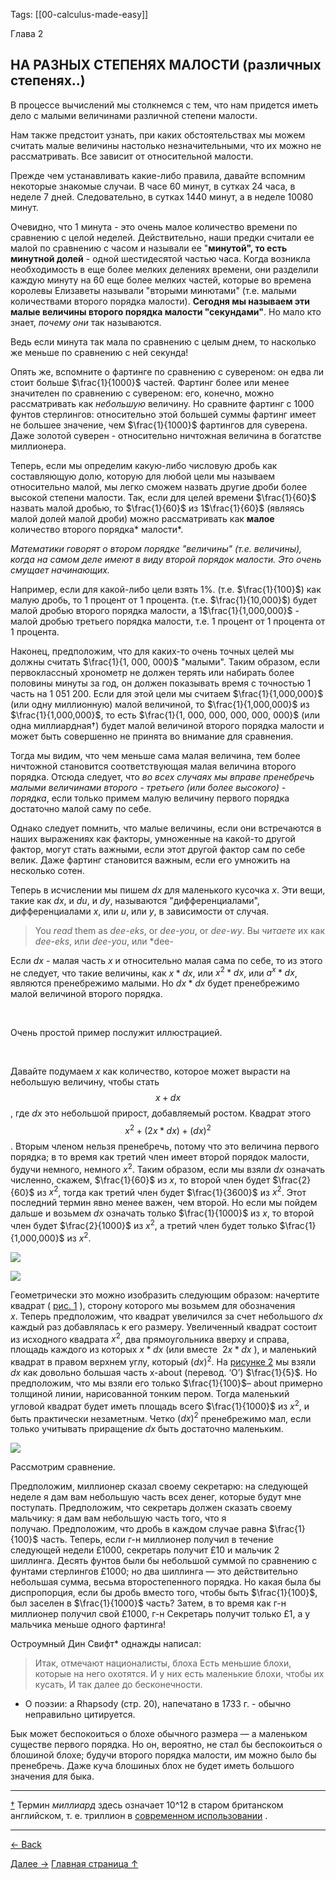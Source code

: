 Tags: [[00-calculus-made-easy]]

Глава 2
## НА РАЗНЫХ СТЕПЕНЯХ МАЛОСТИ (различных степенях..)

В процессе вычислений мы столкнемся с тем, что нам придется иметь дело с малыми величинами различной степени малости.

Нам также предстоит узнать, при каких обстоятельствах мы можем считать малые величины настолько незначительными, что их можно не рассматривать. Все зависит от относительной малости.

Прежде чем устанавливать какие-либо правила, давайте вспомним некоторые знакомые случаи. В часе 60 минут, в сутках 24 часа, в неделе 7 дней. Следовательно, в сутках 1440 минут, а в неделе 10080 минут.

Очевидно, что 1 минута - это очень малое количество времени по сравнению с целой неделей. Действительно, наши предки считали ее малой по сравнению с часом и называли ее "**минутой", то есть минутной долей** - одной шестидесятой частью часа. Когда возникла необходимость в еще более мелких делениях времени, они разделили каждую минуту на 60 еще более мелких частей, которые во времена королевы Елизаветы называли "вторыми минютами" (т.е. малыми количествами второго порядка малости). **Сегодня мы называем эти малые величины второго порядка малости "секундами"**. Но мало кто знает, *почему они* так называются.

Ведь если минута так мала по сравнению с целым днем, то насколько же меньше по сравнению с ней секунда!

Опять же, вспомните о фартинге по сравнению с сувереном: он едва ли стоит больше $\frac{1}{1000}$  частей. Фартинг более или менее значителен по сравнению с сувереном: его, конечно, можно рассматривать как *небольшую* величину. Но сравните фартинг с 1000 фунтов стерлингов: относительно этой большей суммы фартинг имеет не большее значение, чем $\frac{1}{1000}$ фартингов для суверена. Даже золотой суверен - относительно ничтожная величина в богатстве миллионера.

Теперь, если мы определим какую-либо числовую дробь как составляющую долю, которую для любой цели мы называем относительно малой, мы легко сможем назвать другие дроби более высокой степени малости. Так, если для целей времени $\frac{1}{60}$ назвать малой дробью, то $\frac{1}{60}$ из 1$\frac{1}{60}$ (являясь малой долей малой дроби) можно рассматривать как **малое** количество второго порядка* малости*.

*Математики говорят о втором порядке "величины" (т.е. величины), когда на самом деле имеют в виду второй порядок малости. Это очень смущает начинающих.*

Например, если для какой-либо цели взять 1%. (т.е. $\frac{1}{100}$) как малую дробь, то 1 процент от 1 процента. (т.е. $\frac{1}{10,000}$) будет малой дробью второго порядка малости, а 1$\frac{1}{1,000,000}$ - малой дробью третьего порядка малости, т.е. 1 процент от 1 процента от 1 процента.

Наконец, предположим, что для каких-то очень точных целей мы должны считать $\frac{1}{1, 000, 000}$ "малыми". Таким образом, если первоклассный хронометр не должен терять или набирать более половины минуты за год, он должен показывать время с точностью 1 часть на 1 051 200. Если для этой цели мы считаем $\frac{1}{1,000,000}$ (или одну миллионную) малой величиной, то $\frac{1}{1,000,000}$ из $\frac{1}{1,000,000}$, то есть $\frac{1}{1, 000, 000, 000, 000, 000}$ (или одна миллиардная†) будет малой величиной второго порядка малости и может быть совершенно не принята во внимание для сравнения.

Тогда мы видим, что чем меньше сама малая величина, тем более ничтожной становится соответствующая малая величина второго порядка. Отсюда следует, что *во всех случаях мы вправе пренебречь малыми величинами второго - третьего (или более высокого) - порядка*, если только примем малую величину первого порядка достаточно малой саму по себе.

Однако следует помнить, что малые величины, если они встречаются в наших выражениях как факторы, умноженные на какой-то другой фактор, могут стать важными, если этот другой фактор сам по себе велик. Даже фартинг становится важным, если его умножить на несколько сотен.

Теперь в исчислении мы пишем $dx$ для маленького кусочка $x$. Эти вещи, такие как $dx$, и $du$, и $dy$, называются "дифференциалами", дифференциалами $x$, или $u$, или $y$, в зависимости от случая.

> You *read* them as *dee-eks*, or *dee-you*, or *dee-wy*.
>Вы *читаете* их как *dee-eks*, или *dee-you*, или *dee-

Если $dx$ - малая часть $x$ и относительно малая сама по себе, то из этого не следует, что такие величины, как $x * dx$, или $x^2 * dx$, или $a^x * dx$, являются пренебрежимо малыми. Но $dx * dx$ будет пренебрежимо малой величиной второго порядка.
<p>&nbsp;</p>
Очень простой пример послужит иллюстрацией.
<p>&nbsp;</p>

Давайте подумаем $x$ как количество, которое может вырасти на небольшую величину, чтобы стать $$х + dx$$, где $dx$ это небольшой прирост, добавляемый ростом. Квадрат этого $$x^2 + (2х * dx) + (dx)^2$$. Вторым членом нельзя пренебречь, потому что это величина первого порядка; в то время как третий член имеет второй порядок малости, будучи немного, немного $x^2$. Таким образом, если мы взяли $dx$ означать численно, скажем, $\frac{1}{60}$ из $x$, то второй член будет $\frac{2}{60}$ из $x^2$, тогда как третий член будет $\frac{1}{3600}$ из $x^2$. Этот последний термин явно менее важен, чем второй. Но если мы пойдем дальше и возьмем $dx$ означать только $\frac{1}{1000}$ из $x$, то второй член будет $\frac{2}{1000}$ из $x^2$, а третий член будет только $\frac{1}{1,000,000}$ из $x^2$.

![](https://calculusmadeeasy.org/33283-t/images/018a.pdf.png-1.png)

![](https://calculusmadeeasy.org/33283-t/images/019a.pdf.png-1.png)

Геометрически это можно изобразить следующим образом: начертите квадрат ( [рис. 1](https://calculusmadeeasy.org/2.html#figure1) ), сторону которого мы возьмем для обозначения $x$. Теперь предположим, что квадрат увеличился за счет небольшого $dx$ каждый раз добавлялась к его размеру. Увеличенный квадрат состоит из исходного квадрата $x^2$, два прямоугольника вверху и справа, площадь каждого из которых $x * dx$ (или вместе  $2x * dx$ ), и маленький квадрат в правом верхнем углу, который $(dx)^2$. На [рисунке 2](https://calculusmadeeasy.org/2.html#figure2) мы взяли $dx$ как довольно большая часть x-about (перевод. ‘О’) $\frac{1}{5}$. Но предположим, что мы взяли его только $\frac{1}{100}$– about примерно толщиной линии, нарисованной тонким пером. Тогда маленький угловой квадрат будет иметь площадь всего $\frac{1}{1000}$ из $x^2$, и быть практически незаметным. Четко $(dx)^2$ пренебрежимо мал, если только учитывать приращение $dx$ быть достаточно маленьким.

![](https://calculusmadeeasy.org/33283-t/images/019b.pdf.png-1.png)

Рассмотрим сравнение.

Предположим, миллионер сказал своему секретарю: на следующей неделе я дам вам небольшую часть всех денег, которые будут мне поступать. Предположим, что секретарь должен сказать своему мальчику: я дам вам небольшую часть того, что я получаю. Предположим, что дробь в каждом случае равна $\frac{1}{100}$ часть. Теперь, если г-н миллионер получил в течение следующей недели £1000, секретарь получит £10 и мальчик 2 шиллинга. Десять фунтов были бы небольшой суммой по сравнению с фунтами стерлингов £1000; но два шиллинга — это действительно небольшая сумма, весьма второстепенного порядка. Но какая была бы диспропорция, если бы дробь вместо того, чтобы быть $\frac{1}{100}$, был заселен в $\frac{1}{1000}$ часть? Затем, в то время как г-н миллионер получил свой £1000, г-н Секретарь получит только £1, а у мальчика меньше одного фартинга!

Остроумный Дин Свифт* однажды написал:

> Итак, отмечают националисты, блоха
> Есть меньшие блохи, которые на него охотятся.
> И у них есть маленькие блохи, чтобы их кусать,
> И так далее до бесконечности.

* О поэзии: a Rhapsody (стр. 20), напечатано в 1733 г. - обычно неправильно цитируется.

Бык может беспокоиться о блохе обычного размера — a маленьком существе первого порядка. Но он, вероятно, не стал бы беспокоиться о блошиной блохе; будучи второго порядка малости, им можно было бы пренебречь. Даже куча блошиных блох не будет иметь большого значения для быка.   

---

[†](https://calculusmadeeasy.org/2.html#fn1-top) Термин _миллиард_ здесь означает 10^12 в старом британском английском, т. е. триллион в [современном использовании](https://en.wikipedia.org/wiki/Long_and_short_scales) .

---
[← Back](./1-chapter.md)

[Далее →](./3-chapter.md)
[Главная страница ↑](00-calculus-made-easy.md)